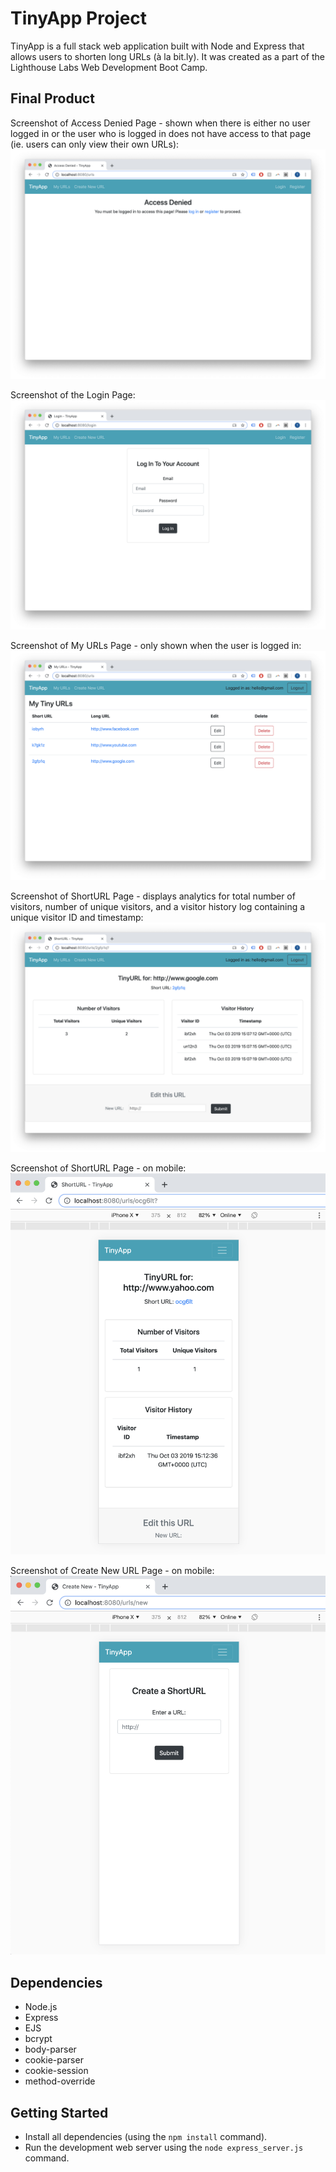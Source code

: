 # TinyApp Project

TinyApp is a full stack web application built with Node and Express that allows users to shorten long URLs (à la bit.ly). It was created as a part of the Lighthouse Labs Web Development Boot Camp. 

## Final Product

Screenshot of Access Denied Page - shown when there is either no user logged in or the user who is logged in does not have access to that page (ie. users can only view their own URLs):
![Access Denied Page](/docs/access-denied-page.png)

Screenshot of the Login Page:
![Login Page](/docs/login-page.png)

Screenshot of My URLs Page - only shown when the user is logged in:
![My URLs Page](/docs/urls-page.png)

Screenshot of ShortURL Page - displays analytics for total number of visitors, number of unique visitors, and a visitor history log containing a unique visitor ID and timestamp:
![ShortURL Page](/docs/short-url-page.png)

Screenshot of ShortURL Page - on mobile:
![Short URL Page - Mobile](/docs/short-url-mobile.png)

Screenshot of Create New URL Page - on mobile:
![Create New Page - Mobile](/docs/new-mobile.png)


## Dependencies

- Node.js
- Express
- EJS
- bcrypt
- body-parser
- cookie-parser
- cookie-session
- method-override

## Getting Started

- Install all dependencies (using the `npm install` command).
- Run the development web server using the `node express_server.js` command.